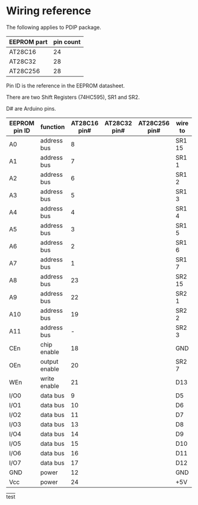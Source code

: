 # Wiring reference

The following applies to PDIP package.

| EEPROM part | pin count |
|-------------|-----------|
| AT28C16     | 24        |
| AT28C32     | 28        |
| AT28C256    | 28        |

Pin ID is the reference in the EEPROM datasheet.

There are two Shift Registers (74HC595), SR1 and SR2.

D# are Arduino pins.

| EEPROM pin ID | function    | AT28C16 pin# | AT28C32 pin# | AT28C256 pin# | wire to |
|--------|-------------|---------|--------------|--------------|---------------|
| A0     | address bus | 8 | | | SR1 15 | 
| A1   | address bus | 7 | | | SR1 1 | 
| A2   | address bus | 6 | | | SR1 2 | 
| A3    | address bus | 5 | | | SR1 3 | 
| A4   | address bus | 4 | | | SR1 4 | 
| A5    | address bus | 3 | | | SR1 5 | 
| A6    | address bus | 2 | | | SR1 6 | 
| A7    | address bus | 1 | | | SR1 7 | 
| A8    | address bus | 23 | | | SR2 15  | 
| A9    | address bus | 22 | | | SR2 1 | 
| A10   | address bus | 19 | | | SR2 2 | 
| A11    | address bus | - | | | SR2 3 | 
| CEn | chip enable | 18 | | | GND | 
| OEn | output enable | 20 | | | SR2 7|
| WEn | write enable | 21 | | | D13 |
| I/O0 | data bus | 9 | | | D5 | 
| I/O1 | data bus | 10 | | | D6 | 
| I/O2 | data bus | 11 | | | D7 | 
| I/O3 | data bus | 13 | | | D8 | 
| I/O4 | data bus | 14 | | | D9 | 
| I/O5 | data bus | 15 | | | D10 | 
| I/O6 | data bus | 16 | | | D11 | 
| I/O7 | data bus | 17 | | | D12 | 
| GND | power | 12 | | | GND | 
| Vcc | power | 24 | | |  +5V | 

<span style="text-decoration: overline;">test<span>
